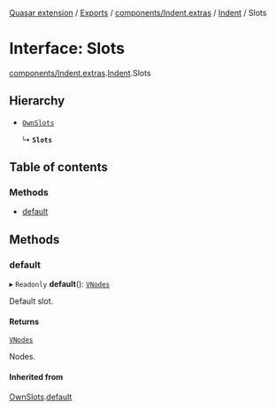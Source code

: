 [Quasar extension](../index.md) / [Exports](../modules.md) / [components/Indent.extras](../modules/components_Indent_extras.md) / [Indent](../modules/components_Indent_extras.Indent.md) / Slots

# Interface: Slots

[components/Indent.extras](../modules/components_Indent_extras.md).[Indent](../modules/components_Indent_extras.Indent.md).Slots

## Hierarchy

- [`OwnSlots`](components_Indent_extras.Indent.OwnSlots.md)

  ↳ **`Slots`**

## Table of contents

### Methods

- [default](components_Indent_extras.Indent.Slots.md#default)

## Methods

### default

▸ `Readonly` **default**(): [`VNodes`](../modules/components_api_misc.md#vnodes)

Default slot.

#### Returns

[`VNodes`](../modules/components_api_misc.md#vnodes)

Nodes.

#### Inherited from

[OwnSlots](components_Indent_extras.Indent.OwnSlots.md).[default](components_Indent_extras.Indent.OwnSlots.md#default)
